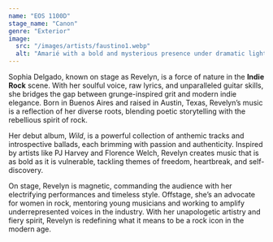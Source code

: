 ```yaml
---
name: "EOS 1100D"
stage_name: "Canon"
genre: "Exterior"
image:
  src: "/images/artists/faustino1.webp"
  alt: "Amarié with a bold and mysterious presence under dramatic lighting"
---
```


Sophia Delgado, known on stage as Revelyn, is a force of nature in the **Indie Rock** scene. With her soulful voice, raw lyrics, and unparalleled guitar skills, she bridges the gap between grunge-inspired grit and modern indie elegance. Born in Buenos Aires and raised in Austin, Texas, Revelyn’s music is a reflection of her diverse roots, blending poetic storytelling with the rebellious spirit of rock.

Her debut album, _Wild_, is a powerful collection of anthemic tracks and introspective ballads, each brimming with passion and authenticity. Inspired by artists like PJ Harvey and Florence Welch, Revelyn creates music that is as bold as it is vulnerable, tackling themes of freedom, heartbreak, and self-discovery.

On stage, Revelyn is magnetic, commanding the audience with her electrifying performances and timeless style. Offstage, she’s an advocate for women in rock, mentoring young musicians and working to amplify underrepresented voices in the industry. With her unapologetic artistry and fiery spirit, Revelyn is redefining what it means to be a rock icon in the modern age.
